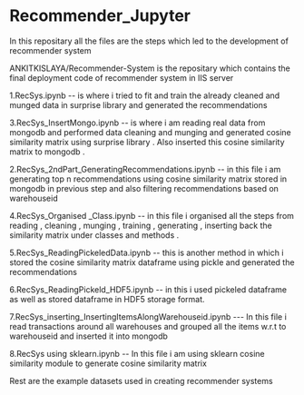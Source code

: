 # Recommender_Jupyter

In this repositary all the files are the steps which led to the development of recommender system 

ANKITKISLAYA/Recommender-System   is the repositary which contains the final deployment code of recommender system in IIS server

1.RecSys.ipynb  --  is where i tried to fit and train the already cleaned and munged data in surprise library and generated the recommendations

3.RecSys_InsertMongo.ipynb  --   is where i am reading real data from mongodb and performed data cleaning and munging and generated cosine 
  similarity matrix using surprise library . Also inserted this cosine similarity matrix to mongodb .
  
2.RecSys_2ndPart_GeneratingRecommendations.ipynb    --  in this file i am generating top n recommendations using cosine similarity matrix
stored in mongodb in previous step and also filtering recommendations based on warehouseid


4.RecSys_Organised _Class.ipynb   --  in this file i organised all the steps from reading , cleaning , munging , training , generating ,
inserting back the similarity matrix under classes and methods .

5.RecSys_ReadingPickeledData.ipynb  --    this is another method in which i stored the cosine similarity matrix dataframe using pickle
  and generated the recommendations
  
6.RecSys_ReadingPickeld_HDF5.ipynb  --  in this i used pickeled dataframe as well as stored dataframe in HDF5 storage format.

7.RecSys_inserting_InsertingItemsAlongWarehouseid.ipynb  --- In this file i read transactions around all warehouses and grouped all the 
items w.r.t to warehouseid and inserted it into mongodb

8.RecSys using sklearn.ipynb  --  In this file i am using sklearn cosine similarity module to generate cosine similarity matrix

Rest are the example  datasets used in creating recommender systems











